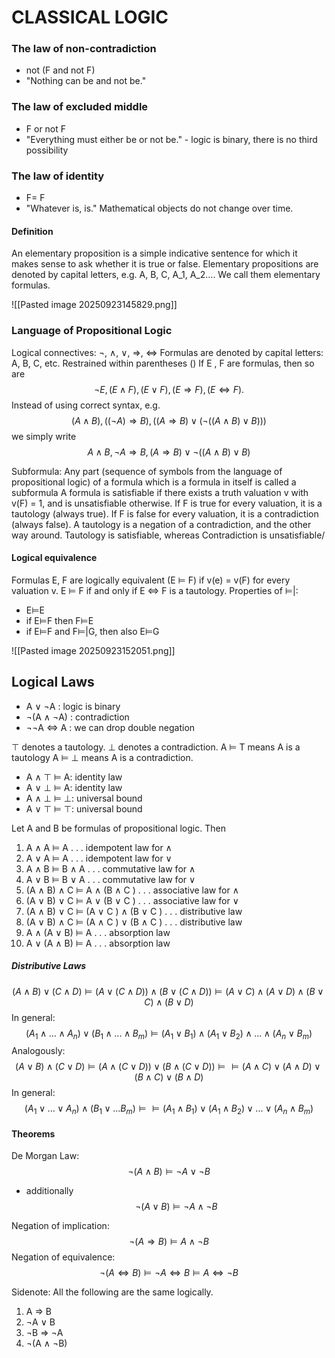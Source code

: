 # CLASSICAL LOGIC

### The law of non-contradiction
- not (F and not F)
- "Nothing can be and not be."
### The law of excluded middle
- F or not F
- "Everything must either be or not be." - logic is binary, there is no third possibility

### The law of identity
- F= F
- "Whatever is, is." Mathematical objects do not change over time.

#### Definition
An elementary proposition is a simple indicative sentence for which it makes sense to ask whether it is true or false. Elementary propositions are denoted by capital letters, e.g. A, B, C, A_1, A_2.... We call them elementary formulas.


![[Pasted image 20250923145829.png]]

### Language of Propositional Logic

Logical connectives: ¬, ∧, ∨, ⇒, ⇔
Formulas are denoted by capital letters: A, B, C, etc.
Restrained within parentheses ()
If E , F are formulas, then so are
$$¬E , (E ∧ F ), (E ∨ F ), (E ⇒ F ), (E ⇔ F ).$$
Instead of using correct syntax, e.g.
$$(A ∧ B), ((¬A) ⇒ B) , ((A ⇒ B) ∨ (¬((A ∧ B) ∨ B)))$$
we simply write
$$A ∧ B, ¬A ⇒ B, (A ⇒ B) ∨ ¬((A ∧ B) ∨ B)$$

Subformula: Any part (sequence of symbols from the language of propositional logic) of a formula which is a formula in itself is called a subformula
A formula is satisfiable if there exists a truth valuation v with v(F) = 1, and is unsatisfiable otherwise. 
If F is true for every valuation, it is a tautology (always true). If F is false for every valuation, it is a contradiction (always false). A tautology is a negation of a contradiction, and the other way around. Tautology is satisfiable, whereas Contradiction is unsatisfiable/

#### Logical equivalence
Formulas E, F are logically equivalent (E ⊨ F) if v(e) = v(F) for every valuation v.
E ⊨ F if and only if E ⇔ F is a tautology.
Properties of ⊨|:
- E⊨E
- if E⊨F then F⊨E
- if E⊨F and F⊨|G, then also E⊨G 

![[Pasted image 20250923152051.png]]

## Logical Laws

- A ∨ ¬A  : logic is binary
- ¬(A ∧ ¬A) : contradiction
- ¬¬A ⇔ A : we can drop double negation

⊤ denotes a tautology. ⊥ denotes a contradiction.
A ⊨ T means A is a tautology
A ⊨ ⊥ means A is a contradiction.

- A ∧ ⊤ ⊨ A: identity law 
- A ∨ ⊥ ⊨ A: identity law
- A ∧ ⊥ ⊨ ⊥: universal bound
- A ∨ ⊤ ⊨ ⊤: universal bound

Let A and B be formulas of propositional logic. Then
1. A ∧ A ⊨ A . . . idempotent law for ∧
2. A ∨ A ⊨ A . . . idempotent law for ∨
3. A ∧ B ⊨ B ∧ A . . . commutative law for ∧
4. A ∨ B ⊨ B ∨ A . . . commutative law for ∨
5. (A ∧ B) ∧ C ⊨ A ∧ (B ∧ C ) . . . associative law for ∧
6. (A ∨ B) ∨ C ⊨ A ∨ (B ∨ C ) . . . associative law for ∨
7. (A ∧ B) ∨ C ⊨ (A ∨ C ) ∧ (B ∨ C ) . . . distributive law
8. (A ∨ B) ∧ C ⊨ (A ∧ C ) ∨ (B ∧ C ) . . . distributive law
9. A ∧ (A ∨ B) ⊨ A . . . absorption law
10. A ∨ (A ∧ B) ⊨ A . . . absorption law

##### Distributive Laws
$$(A ∧ B) ∨ (C ∧ D) ⊨ (A ∨ (C ∧ D)) ∧ (B ∨ (C ∧ D)) ⊨
 (A ∨ C ) ∧ (A ∨ D) ∧ (B ∨ C ) ∧ (B ∨ D)$$
 In general:
 $$(A_1 ∧ . . . ∧ A_n) ∨ (B_1 ∧ . . .∧ B_m) ⊨ (A_1 ∨ B_1) ∧ (A_1 ∨ B_2) ∧ . . . ∧ (A_n ∨ B_m)$$
Analogously:
$$(A ∨ B) ∧ (C ∨ D) ⊨ (A ∧ (C ∨ D)) ∨ (B ∧ (C ∨ D)) ⊨
⊨ (A ∧ C ) ∨ (A ∧ D) ∨ (B ∧ C ) ∨ (B ∧ D)$$
In general:
$$(A_1 ∨ . . . ∨ A_n) ∧ (B_1 ∨ . . . B_m) ⊨⊨ (A_1 ∧ B_1) ∨ (A_1 ∧ B_2) ∨ . . . ∨ (A_n ∧ B_m)$$

#### Theorems

De Morgan Law:
$$¬(A ∧ B) ⊨ ¬A ∨ ¬B $$
- additionally
$$¬(A ∨ B) ⊨ ¬A ∧ ¬B $$

Negation of implication:
$$¬(A ⇒ B) ⊨ A ∧ ¬B $$
Negation of equivalence:
$$¬(A ⇔ B) ⊨ ¬A ⇔ B ⊨ A ⇔ ¬B $$


Sidenote:
All the following are the same logically.
1. A ⇒ B
2. ¬A ∨ B
3. ¬B ⇒ ¬A
4. ¬(A ∧ ¬B)
